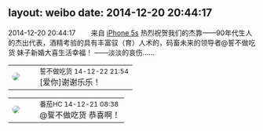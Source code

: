 layout: weibo
date: 2014-12-20 20:44:17
---
<meta name="referrer" content="no-referrer" />

2014-12-20 20:44:17  &nbsp;&nbsp;&nbsp;&nbsp;&nbsp;&nbsp; 来自 <a href="sinaweibo://customweibosource" rel="nofollow">iPhone 5s</a>
热烈祝贺我们的杰靠——90年代生人的杰出代表，酒精考验的具有丰富驭（育）人术的，码畜未来的领导者@誓不做吃货 妹子新婚大喜生活幸福！ ——淡淡的哀伤…… ​​​

<table style="width: 100%;">
  <tr>
    <td style="width: 40px;"><img style="border-radius:50%" src="https://tva1.sinaimg.cn/crop.0.0.640.640.50/86f7338fjw8edkav0whx0j20hs0hswfv.jpg?KID=imgbed,tva&Expires=1624463447&ssig=CU1CVc7L8R"></td>
    <td colspan="2"><small>誓不做吃货 14-12-22 21:54</small><br/>[爱你]谢谢乐乐！</td>
  </tr>
</table>

<table style="width: 100%;">
  <tr>
    <td style="width: 40px;"><img style="border-radius:50%" src="https://tva4.sinaimg.cn/crop.0.0.100.100.50/96fcf04ejw1elxrupa39mj202s02s743.jpg?KID=imgbed,tva&Expires=1624463447&ssig=Ek1jScnr80"></td>
    <td colspan="2"><small>番茄HC 14-12-21 08:38</small><br/> @誓不做吃货 恭喜啊！</td>
  </tr>
</table>
